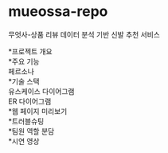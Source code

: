 # mueossa-repo
무엇사-상품 리뷰 데이터 분석 기반 신발 추천 서비스

*프로젝트 개요  
*주요 기능  
페르소나  
*기술 스택  
유스케이스 다이어그램  
ER 다이어그램  
*웹 페이지 미리보기  
*트러블슈팅  
*팀원 역할 분담  
*시연 영상  
